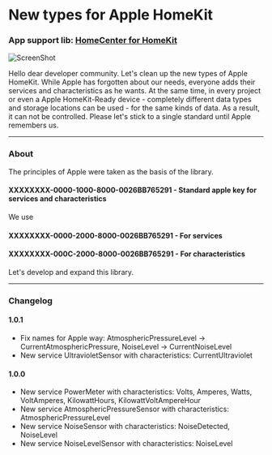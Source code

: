 # New types for Apple HomeKit

### App support lib: [HomeCenter for HomeKit](https://itunes.apple.com/ru/app/homecenter-for-homekit/id1329662539?mt=8)
![ScreenShot](https://github.com/sprut666666/new-types-for-homekit/raw/master/ScreenShot.png)

Hello dear developer community. Let's clean up the new types of Apple HomeKit.
While Apple has forgotten about our needs, everyone adds their services and characteristics as he wants.
At the same time, in every project or even a Apple HomeKit-Ready device - completely different data types and storage locations can be used - for the same kinds of data.
As a result, it can not be controlled. Please let's stick to a single standard until Apple remembers us.

---

### About

The principles of Apple were taken as the basis of the library.

#### XXXXXXXX-0000-1000-8000-0026BB765291 - Standard apple key for services and characteristics

We use

#### XXXXXXXX-0000-2000-8000-0026BB765291 - For services

#### XXXXXXXX-000C-2000-8000-0026BB765291 - For characteristics

Let's develop and expand this library.

---

### Changelog

#### 1.0.1
- Fix names for Apple way: AtmosphericPressureLevel -> CurrentAtmosphericPressure, NoiseLevel -> CurrentNoiseLevel
- New service UltravioletSensor with characteristics: CurrentUltraviolet

#### 1.0.0
- New service PowerMeter with characteristics: Volts, Amperes, Watts, VoltAmperes, KilowattHours, KilowattVoltAmpereHour
- New service AtmosphericPressureSensor with characteristics: AtmosphericPressureLevel
- New service NoiseSensor with characteristics: NoiseDetected, NoiseLevel
- New service NoiseLevelSensor with characteristics: NoiseLevel
